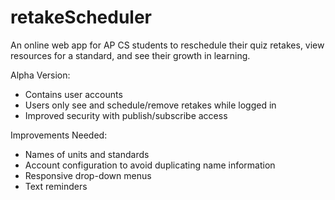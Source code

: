# retakeScheduler
An online web app for AP CS students to reschedule their quiz retakes, view resources for a standard, and see their growth in learning.


Alpha Version:
+ Contains user accounts
+ Users only see and schedule/remove retakes while logged in
+ Improved security with publish/subscribe access

Improvements Needed:
+ Names of units and standards
+ Account configuration to avoid duplicating name information
+ Responsive drop-down menus
+ Text reminders
